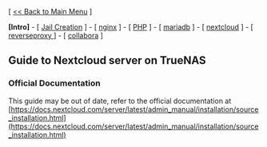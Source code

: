 [ [<< Back to Main Menu](https://github.com/seth586/guides/blob/master/README.md) ]

**[Intro]** - [ [Jail Creation](1_jail.md) ] - [ [nginx](4_apache.md) ] - [ [PHP](3_php.md) ] - [ [mariadb](2_mariadb.md) ] - [ [nextcloud](5_nextcloud.md) ] - [ [reverseproxy ](6_reverseproxy.md)] - [ [collabora](7_collabora.md) ]

## Guide to Nextcloud server on TrueNAS

### Official Documentation
This guide may be out of date, refer to the official documentation at [https://docs.nextcloud.com/server/latest/admin_manual/installation/source_installation.html](https://docs.nextcloud.com/server/latest/admin_manual/installation/source_installation.html)


